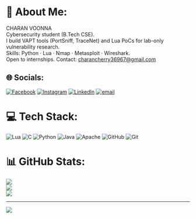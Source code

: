 # 💫 About Me:
 CHARAN VOONNA <br> Cybersecurity student  (B.Tech CSE).<br> I build VAPT tools (PortSniff, TraceNet) and Lua PoCs for lab-only vulnerability research.<br> Skills: Python · Lua · Nmap · Metasploit · Wireshark.<br> Open to internships. Contact: charancherry36967@gmail.com


## 🌐 Socials:
[![Facebook](https://img.shields.io/badge/Facebook-%231877F2.svg?logo=Facebook&logoColor=white)](https://facebook.com/https://www.facebook.com/share/1T7EYw9ayG/) [![Instagram](https://img.shields.io/badge/Instagram-%23E4405F.svg?logo=Instagram&logoColor=white)](https://instagram.com/https://www.instagram.com/the_strangeer_116?igsh=NjYycWhwcHdya256) [![LinkedIn](https://img.shields.io/badge/LinkedIn-%230077B5.svg?logo=linkedin&logoColor=white)](https://linkedin.com/in/https://www.linkedin.com/in/charan-voonna-b05a502b1?utm_source=share&utm_campaign=share_via&utm_content=profile&utm_medium=android_app) [![email](https://img.shields.io/badge/Email-D14836?logo=gmail&logoColor=white)](mailto:charancherry36967@gmail.com) 

# 💻 Tech Stack:
![Lua](https://img.shields.io/badge/lua-%232C2D72.svg?style=for-the-badge&logo=lua&logoColor=white) ![C](https://img.shields.io/badge/c-%2300599C.svg?style=for-the-badge&logo=c&logoColor=white) ![Python](https://img.shields.io/badge/python-3670A0?style=for-the-badge&logo=python&logoColor=ffdd54) ![Java](https://img.shields.io/badge/java-%23ED8B00.svg?style=for-the-badge&logo=openjdk&logoColor=white) ![Apache](https://img.shields.io/badge/apache-%23D42029.svg?style=for-the-badge&logo=apache&logoColor=white) ![GitHub](https://img.shields.io/badge/github-%23121011.svg?style=for-the-badge&logo=github&logoColor=white) ![Git](https://img.shields.io/badge/git-%23F05033.svg?style=for-the-badge&logo=git&logoColor=white)
# 📊 GitHub Stats:
![](https://github-readme-stats.vercel.app/api?username=charanvoonna&theme=dark&hide_border=false&include_all_commits=false&count_private=false)<br/>
![](https://nirzak-streak-stats.vercel.app/?user=charanvoonna&theme=dark&hide_border=false)<br/>
![](https://github-readme-stats.vercel.app/api/top-langs/?username=charanvoonna&theme=dark&hide_border=false&include_all_commits=false&count_private=false&layout=compact)

---
[![](https://visitcount.itsvg.in/api?id=charanvoonna&icon=0&color=0)](https://visitcount.itsvg.in)

<!-- Proudly created with GPRM ( https://gprm.itsvg.in ) -->
